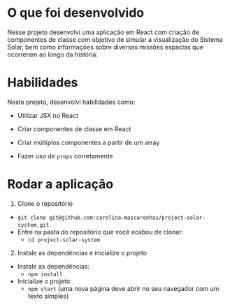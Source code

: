 # O que foi desenvolvido
Nesse projeto desenvolvi uma aplicação em React com criação de componentes de classe com objetivo de simular a visualização do Sistema Solar, bem como informações sobre diversas missões espacias que ocorreram ao longo da história.

# Habilidades
Neste projeto, desenvolvi habilidades como:

  * Utilizar JSX no React

  * Criar componentes de classe em React

  * Criar múltiplos componentes a partir de um array

  * Fazer uso de `props` corretamente

# Rodar a aplicação
1. Clone o repositório
  * `git clone git@github.com:carolina-mascarenhas/project-solar-system.git`.
  * Entre na pasta do repositório que você acabou de clonar:
    * `cd project-solar-system`

2. Instale as dependências e inicialize o projeto
  * Instale as dependências:
    * `npm install`
  * Inicialize o projeto:
    * `npm start` (uma nova página deve abrir no seu navegador com um texto simples)
